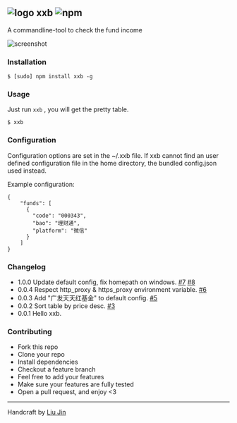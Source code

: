 ## ![logo](http://ww3.sinaimg.cn/large/6273fe87gw1edvsb904slj201901bq2p.jpg) xxb ![npm](https://badge.fury.io/js/xxb.png)

A commandline-tool to check the fund income

![screenshot](http://ww2.sinaimg.cn/large/6273fe87gw1edvsjzz9q5j20k20ecgqd.jpg)

### Installation
````
$ [sudo] npm install xxb -g
````

### Usage
Just run `xxb` , you will get the pretty table.
````
$ xxb
````

### Configuration

Configuration options are set in the ~/.xxb file. If xxb cannot find an user defined configuration file in the home directory, the bundled config.json used instead.

Example configuration:
````
{
    "funds": [
      {
        "code": "000343",
        "bao": "理财通",
        "platform": "微信"
      }
    ]
}
````

### Changelog
- 1.0.0 Update default config, fix homepath on windows. [#7](https://github.com/coolzilj/xxb/pull/7) [#8](https://github.com/coolzilj/xxb/pull/8)
- 0.0.4 Respect http_proxy & https_proxy environment variable. [#6](https://github.com/coolzilj/xxb/pull/6)
- 0.0.3 Add "广发天天红基金" to default config. [#5](https://github.com/coolzilj/xxb/pull/5)
- 0.0.2 Sort table by price desc. [#3](https://github.com/coolzilj/xxb/pull/3)
- 0.0.1 Hello xxb.

### Contributing
- Fork this repo
- Clone your repo
- Install dependencies
- Checkout a feature branch
- Feel free to add your features
- Make sure your features are fully tested
- Open a pull request, and enjoy <3

---
Handcraft by [Liu Jin](https://github.com/coolzilj)
